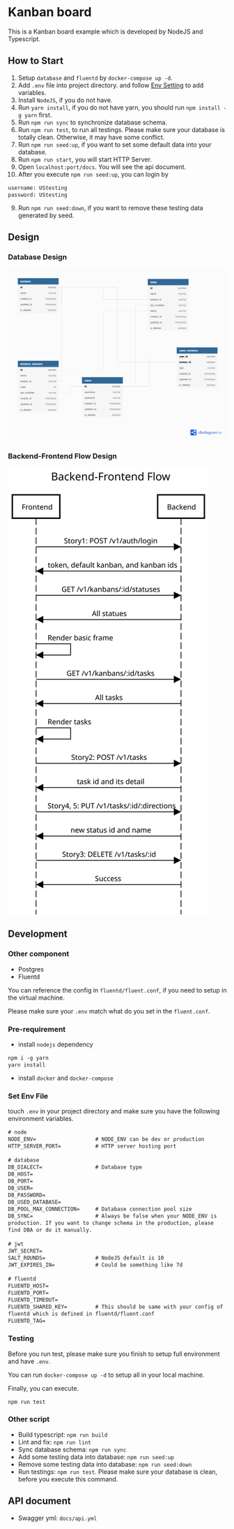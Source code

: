 # Kanban board

This is a Kanban board example which is developed by NodeJS and Typescript.

## How to Start

1. Setup `database` and `fluentd` by `docker-compose up -d`.
2. Add `.env` file into project directory. and follow [Env Setting](###Set%20Env%20File) to add variables.
3. Install `NodeJS`, if you do not have.
4. Run `yarn install`, if you do not have yarn, you should run `npm install -g yarn` first.
5. Run `npm run sync` to synchronize database schema.
6. Run `npm run test`, to run all testings. Please make sure your database is totally clean. Otherwise, it may have some conflict.
7. Run `npm run seed:up`, if you want to set some default data into your database.
8. Run `npm run start`, you will start HTTP Server.
9. Open `localhost:port/docs`. You will see the api document.
10. After you execute `npm run seed:up`, you can login by 

```
username: UStesting
password: UStesting
```
9. Run `npm run seed:down`, if you want to remove these testing data generated by seed.

## Design

### Database Design

![Database Design](docs/db.png)

### Backend-Frontend Flow Design

![Backend-Frontend Flow Design](docs/flow.svg)


## Development

### Other component

- Postgres
- Fluentd

You can reference the config in `fluentd/fluent.conf`, if you need to setup in the virtual machine.

Please make sure your `.env` match what do you set in the `fluent.conf`.

### Pre-requirement

- install `nodejs` dependency

```
npm i -g yarn
yarn install
```

- install `docker` and `docker-compose`

### Set Env File

touch `.env` in your project directory and make sure you have the following environment variables.

```
# node
NODE_ENV=                   # NODE_ENV can be dev or production
HTTP_SERVER_PORT=           # HTTP server hosting port             

# database
DB_DIALECT=                 # Database type
DB_HOST=
DB_PORT=
DB_USER=
DB_PASSWORD=
DB_USED_DATABASE=
DB_POOL_MAX_CONNECTION=     # Database connection pool size
DB_SYNC=                    # Always be false when your NODE_ENV is production. If you want to change schema in the production, please find DBA or do it manually.

# jwt
JWT_SECRET=
SALT_ROUNDS=                # NodeJS default is 10
JWT_EXPIRES_IN=             # Could be something like 7d

# fluentd
FLUENTD_HOST=
FLUENTD_PORT=
FLUENTD_TIMEOUT=
FLUENTD_SHARED_KEY=         # This should be same with your config of fluentd which is defined in fluentd/fluent.conf
FLUENTD_TAG=
```


### Testing

Before you run test, please make sure you finish to setup full environment and have `.env`.

You can run `docker-compose up -d` to setup all in your local machine.

Finally, you can execute.

```
npm run test
```


### Other script

- Build typescript: `npm run build`
- Lint and fix: `npm run lint`
- Sync database schema: `npm run sync`
- Add some testing data into database: `npm run seed:up`
- Remove some testing data into database: `npm run seed:down`
- Run testings: `npm run test`. Please make sure your database is clean, before you execute this command.

## API document

- Swagger yml: `docs/api.yml`